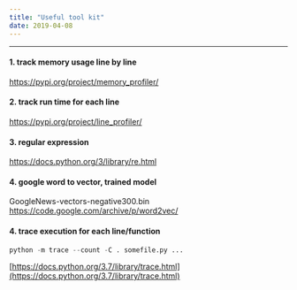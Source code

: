 ```yaml
---
title: "Useful tool kit"
date: 2019-04-08
---
```

---------------------
#### 1. track memory usage line by line
https://pypi.org/project/memory_profiler/

#### 2. track run time for each line
https://pypi.org/project/line_profiler/

#### 3. regular expression
https://docs.python.org/3/library/re.html

#### 4. google word to vector, trained model
GoogleNews-vectors-negative300.bin
https://code.google.com/archive/p/word2vec/

#### 4. trace execution for each line/function
```python
python -m trace --count -C . somefile.py ...
```
[https://docs.python.org/3.7/library/trace.html](https://docs.python.org/3.7/library/trace.html)

<!--stackedit_data:
eyJoaXN0b3J5IjpbLTIwNTcwNTQ1MzRdfQ==
-->